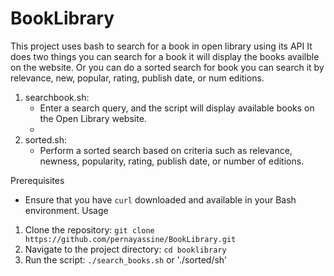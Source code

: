 # BookLibrary
This project uses bash to search for a book in open library using its API
 It does two things you can search for a book it will display the books availble on the website. Or you can do a sorted search for book you can search it by relevance, new, popular, rating, publish date, or num editions.
1. searchbook.sh:
   - Enter a search query, and the script will display available books on the Open Library website.
   - 
2. sorted.sh:
   - Perform a sorted search based on criteria such as relevance, newness, popularity, rating, publish date, or number of editions.

Prerequisites
- Ensure that you have `curl` downloaded and available in your Bash environment.
 Usage
1. Clone the repository: `git clone https://github.com/pernayassine/BookLibrary.git`
2. Navigate to the project directory: `cd booklibrary`
3. Run the script: `./search_books.sh` or './sorted/sh'
